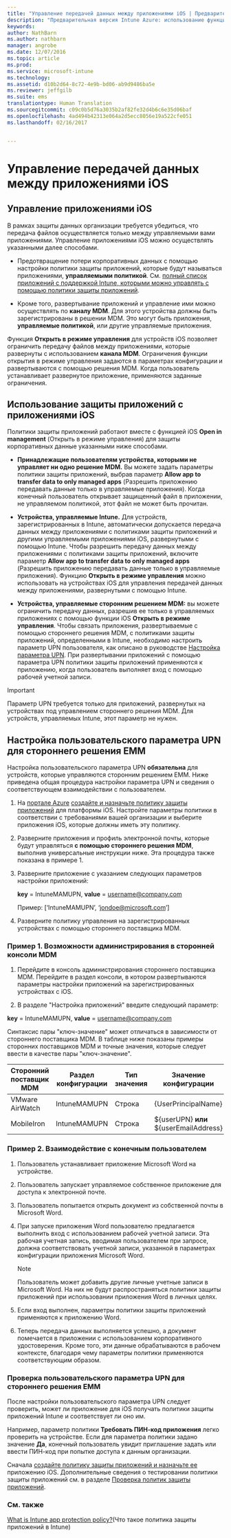 ```yaml
---
title: "Управление передачей данных между приложениями iOS | Предварительная версия Intune Azure | Документация Майкрософт"
description: "Предварительная версия Intune Azure: использование функции &quot;Open in management (Открыть с помощью) в iOS и политик управления мобильными приложениями для управления передачей данных между приложениями."
keywords: 
author: NathBarn
ms.author: nathbarn
manager: angrobe
ms.date: 12/07/2016
ms.topic: article
ms.prod: 
ms.service: microsoft-intune
ms.technology: 
ms.assetid: d10b2d64-8c72-4e9b-bd06-ab9d9486ba5e
ms.reviewer: jeffgilb
ms.suite: ems
translationtype: Human Translation
ms.sourcegitcommit: c09c0b5d76a3035b2af82fe32d4b6c6e35d06baf
ms.openlocfilehash: 4ad494b42313e064a2d5ecc8056e19a522cfe051
ms.lasthandoff: 02/16/2017


---
```


# <a name="how-to-manage-data-transfer-between-ios-apps"></a>Управление передачей данных между приложениями iOS
## <a name="manage-ios-apps"></a>Управление приложениями iOS
В рамках защиты данных организации требуется убедиться, что передача файлов осуществляется только между управляемыми вами приложениями.  Управление приложениями iOS можно осуществлять указанными далее способами.

-   Предотвращение потери корпоративных данных с помощью настройки политики защиты приложений, которые будут называться приложениями, **управляемыми политикой**. См. [полный список приложений с поддержкой Intune, которыми можно управлять с помощью политики защиты приложений](https://www.microsoft.com/cloud-platform/microsoft-intune-apps).

-   Кроме того, развертывание приложений и управление ими можно осуществлять по **каналу MDM**.  Для этого устройства должны быть зарегистрированы в решении MDM. Это могут быть приложения, **управляемые политикой**, или другие управляемые приложения.

Функция **Открыть в режиме управления** для устройств iOS позволяет ограничить передачу файлов между приложениями, которые развернуты с использованием **канала MDM**. Ограничения функции открытия в режиме управления задаются в параметрах конфигурации и развертываются с помощью решения MDM.  Когда пользователь устанавливает развернутое приложение, применяются заданные ограничения.
##  <a name="using-app-protection-with-ios-apps"></a>Использование защиты приложений с приложениями iOS
Политики защиты приложений работают вместе с функцией iOS **Open in management** (Открыть в режиме управления) для защиты корпоративных данные указанными ниже способами.

-   **Принадлежащие пользователям устройства, которыми не управляет ни одно решение MDM.** Вы можете задать параметры политики защиты приложений, выбрав параметр **Allow app to transfer data to only managed apps** (Разрешить приложению передавать данные только в управляемые приложения). Когда конечный пользователь открывает защищенный файл в приложении, не управляемом политикой, этот файл не может быть прочитан.

-   **Устройства, управляемые Intune.** Для устройств, зарегистрированных в Intune, автоматически допускается передача данных между приложениями с политиками защиты приложений и другими управляемыми приложениями iOS, развернутыми с помощью Intune. Чтобы разрешить передачу данных между приложениями с политиками защиты приложений, включите параметр **Allow app to transfer data to only managed apps** (Разрешить приложению передавать данные только в управляемые приложения). Функцию **Открыть в режиме управления** можно использовать на устройствах iOS для управления передачей данных между приложениями, развернутыми с помощью Intune.   

-   **Устройства, управляемые сторонним решением MDM:** вы можете ограничить передачу данных, разрешив ее только в управляемых приложениях с помощью функции iOS **Открыть в режиме управления**.
Чтобы связать приложения, развертываемые с помощью стороннего решения MDM, с политиками защиты приложений, определенными в Intune, необходимо настроить параметр UPN пользователя, как описано в руководстве [Настройка параметра UPN](#configure-user-upn-setting-for-third-party-emm).  При развертывании приложений с помощью параметра UPN политики защиты приложений применяются к приложению, когда пользователь выполняет вход с помощью рабочей учетной записи.

> [!IMPORTANT]
> Параметр UPN требуется только для приложений, развернутых на устройствах под управлением стороннего решения MDM.  Для устройств, управляемых Intune, этот параметр не нужен.


## <a name="configure-user-upn-setting-for-third-party-emm"></a>Настройка пользовательского параметра UPN для стороннего решения EMM
Настройка пользовательского параметра UPN **обязательна** для устройств, которые управляются сторонним решением EMM. Ниже приведена общая процедура настройки параметра UPN и сведения о соответствующем взаимодействии с пользователем.


1.  На [портале Azure](https://portal.azure.com) [создайте и назначьте политику защиты приложений](app-protection-policies.md) для платформы iOS. Настройте параметры политики в соответствии с требованиями вашей организации и выберите приложения iOS, которые должны иметь эту политику.

2.  Разверните приложения и профиль электронной почты, которые будут управляться **с помощью стороннего решения MDM**, выполнив универсальные инструкции ниже. Эта процедура также показана в примере 1.

  1.  Разверните приложение с указанием следующих параметров настройки приложений:

      **key** = IntuneMAMUPN,  **value** = <username@company.com>

      Пример: [‘IntuneMAMUPN’, ‘jondoe@microsoft.com’]

  2.  Разверните политику управления на зарегистрированных устройствах с помощью стороннего поставщика MDM.


### <a name="example-1-admin-experience-in-third-party-mdm-console"></a>Пример 1. Возможности администрирования в сторонней консоли MDM

1. Перейдите в консоль администрирования стороннего поставщика MDM. Перейдите в раздел консоли, в котором развертываются параметры настройки приложений на зарегистрированных устройствах с iOS.

2. В разделе "Настройка приложений" введите следующий параметр:

  **key** = IntuneMAMUPN,  **value** = <username@company.com>

  Синтаксис пары "ключ-значение" может отличаться в зависимости от стороннего поставщика MDM. В таблице ниже показаны примеры сторонних поставщиков MDM и точные значения, которые следует ввести в качестве пары "ключ-значение".

|Сторонний поставщик MDM| Раздел конфигурации | Тип значения | Значение конфигурации|
| ------- | ---- | ---- | ---- |
|VMware AirWatch| IntuneMAMUPN | Строка | {UserPrincipalName}|
|MobileIron | IntuneMAMUPN | Строка | ${userUPN} **или** ${userEmailAddress} |


### <a name="example-2-end-user-experience"></a>Пример 2. Взаимодействие с конечным пользователем

1.  Пользователь устанавливает приложение Microsoft Word на устройстве.

2.  Пользователь запускает управляемое собственное приложение для доступа к электронной почте.

3.  Пользователь попытается открыть документ из собственной почты в Microsoft Word.

4.  При запуске приложения Word пользователю предлагается выполнить вход с использованием рабочей учетной записи.  Эта рабочая учетная запись, вводимая пользователем при запросе, должна соответствовать учетной записи, указанной в параметрах конфигурации приложения Microsoft Word.

    > [!NOTE]
    > Пользователь может добавить другие личные учетные записи в Microsoft Word. На них не будут распространяться политики защиты приложений при использовании приложения Word в личных целях.

5.  Если вход выполнен, параметры политики защиты приложений применяются к приложению Word.

6.  Теперь передача данных выполняется успешно, а документ помечается в приложении с использованием корпоративного удостоверения. Кроме того, эти данные обрабатываются в рабочем контексте, благодаря чему параметры политики применяются соответствующим образом.

### <a name="validate-user-upn-setting-for-third-party-emm"></a>Проверка пользовательского параметра UPN для стороннего решения EMM

После настройки пользовательского параметра UPN следует проверить, может ли приложение для iOS получать политики защиты приложений Intune и соответствует ли оно им.

Например, параметр политики **Требовать ПИН-код приложения** легко проверить на устройстве. Если для параметра политики задано значение **Да**, конечный пользователь увидит приглашение задать или ввести ПИН-код при попытке доступа к данным организации.

Сначала [создайте политику защиты приложений и назначьте ее](app-protection-policies.md) приложению iOS. Дополнительные сведения о тестировании политики защиты приложений см. в разделе [Проверка политик защиты приложений](validate-app-protection-policies.md).


### <a name="see-also"></a>См. также
[What is Intune app protection policy?](what-is-app-protection-policy.md)(Что такое политика защиты приложений в Intune)

